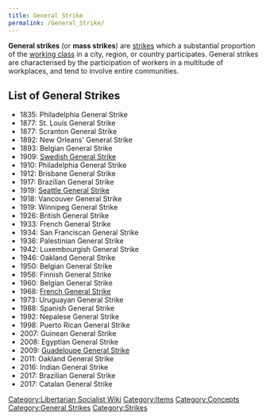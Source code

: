 ```yaml
---
title: General Strike
permalink: /General_Strike/
---
```


**General strikes** (or **mass strikes**) are
[strikes](Strike "wikilink") which a substantial proportion of the
[working class](Working_Class "wikilink") in a city, region, or country
participates. General strikes are characterised by the participation of
workers in a multitude of workplaces, and tend to involve entire
communities.

## List of General Strikes

- 1835: Philadelphia General Strike
- 1877: St. Louis General Strike
- 1877: Scranton General Strike
- 1892: New Orleans' General Strike
- 1893: Belgian General Strike
- 1909: [Swedish General
  Strike](Swedish_General_Strike_(1909) "wikilink")
- 1910: Philadelphia General Strike
- 1912: Brisbane General Strike
- 1917: Brazilian General Strike
- 1919: [Seattle General
  Strike](Seattle_General_Strike_(1919) "wikilink")
- 1918: Vancouver General Strike
- 1919: Winnipeg General Strike
- 1926: British General Strike
- 1933: French General Strike
- 1934: San Franciscan General Strike
- 1936: Palestinian General Strike
- 1942: Luxembourgish General Strike
- 1946: Oakland General Strike
- 1950: Belgian General Strike
- 1956: Finnish General Strike
- 1960: Belgian General Strike
- 1968: [French General Strike](May_1968_Events_in_France "wikilink")
- 1973: Uruguayan General Strike
- 1988: Spanish General Strike
- 1992: Nepalese General Strike
- 1998: Puerto Rican General Strike
- 2007: Guinean General Strike
- 2008: Egyptian General Strike
- 2009: [Guadeloupe General Strike](Guadeloupe_Uprising "wikilink")
- 2011: Oakland General Strike
- 2016: Indian General Strike
- 2017: Brazilian General Strike
- 2017: Catalan General Strike

[Category:Libertarian Socialist
Wiki](Category:Libertarian_Socialist_Wiki "wikilink")
[Category:Items](Category:Items "wikilink")
[Category:Concepts](Category:Concepts "wikilink") [Category:General
Strikes](Category:General_Strikes "wikilink")
[Category:Strikes](Category:Strikes "wikilink")